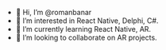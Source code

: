 - 👋 Hi, I’m @romanbanar
- 👀 I’m interested in React Native, Delphi, C#.
- 🌱 I’m currently learning React Native, AR.
- 💞️ I’m looking to collaborate on AR projects.

<!---
romanbanar/romanbanar is a ✨ special ✨ repository because its `README.md` (this file) appears on your GitHub profile.
You can click the Preview link to take a look at your changes.
--->
